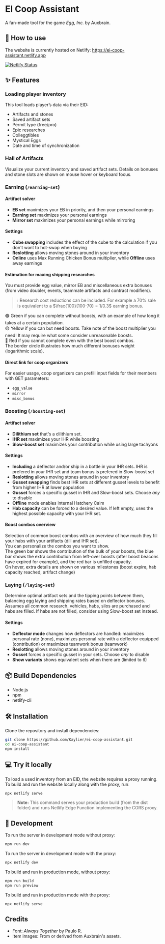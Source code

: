 # EI Coop Assistant
A fan-made tool for the game *Egg, Inc.* by Auxbrain.

## 🔗 How to use
The website is currently hosted on Netlify: <https://ei-coop-assistant.netlify.app>

[![Netlify Status](https://api.netlify.com/api/v1/badges/3761eac5-1efd-4414-8715-98e632eb3e3a/deploy-status)](https://app.netlify.com/sites/ei-coop-assistant/deploys)

## ✨ Features
### Loading player inventory
This tool loads player’s data via their EID:
- Artifacts and stones
- Saved artifact sets
- Permit type (free/pro)
- Epic researches
- Colleggtibles
- Mystical Eggs
- Date and time of synchronization

### Hall of Artifacts
Visualize your current inventory and saved artifact sets.
Details on bonuses and stone slots are shown on mouse hover or keyboard focus.

### Earning (`/earning-set`)
#### Artifact solver
- **EB set** maximizes your EB in priority, and then your personal earnings
- **Earning set** maximizes your personal earnings
- **Mirror set** maximizes your personal earnings while mirroring
#### Settings
- **Cube swapping** includes the effect of the cube to the calculation if you don't want to hot-swap when buying
- **Reslotting** allows moving stones around in your inventory
- **Online** uses Max Running Chicken Bonus multiplier, while **Offline** uses away earnings
#### Estimation for maxing shipping researches
You must provide egg value, mirror EB and miscellaneous extra bonuses (from video doubler, events, teammate artifacts and contract modifiers).
> ℹ️ Research cost reductions can be included. For example a 70% sale is equivalent to a $\frac{100}{100-70} = 1/0.3$ earning bonus.

🟢 Green if you can complete without boosts, with an example of how long it takes at a certain population.\
🟡 Yellow if you can but need boosts. Take note of the boost multiplier you need! It may require what some consider unreasonable boosts.\
🔴 Red if you cannot complete even with the best boost combos.\
The border circle illustrates how much different bonuses weight (logarithmic scale).
#### Direct link for coop organizers
For easier usage, coop organizers can prefill input fields for their members with GET parameters:
- `egg_value`
- `mirror`
- `misc_bonus`

### Boosting (`/boosting-set`)
#### Artifact solver
- **Dilithium set** that's a dilithium set.
- **IHR set** maximizes your IHR while boosting
- **Slow-boost set** maximizes your contribution while using large tachyons
#### Settings
- **Including** a deflector and/or ship in a bottle in your IHR sets. IHR is prefered in your IHR set and team bonus is prefered in Slow-boost set
- **Reslotting** allows moving stones around in your inventory
- **Gusset swapping** finds best IHR sets at different gusset levels to benefit from higher IHR at lower population
- **Gusset** forces a specific gusset in IHR and Slow-boost sets. Choose *any* to disable
- **Offline** mode enables Internal Hatchery Calm
- **Hab capacity** can be forced to a desired value. If left empty, uses the highest possible capacity with your IHR set.
#### Boost combos overview
Selection of common boost combos with an overview of how much they fill your habs with your artifacts (dili and IHR set).\
You can personalize the combos you want to show.\
The green bar shows the contribution of the bulk of your boosts, the blue bar shows the extra contribution from left-over boosts (after boost beacons have expired for example), and the red bar is unfilled capacity.\
On hover, extra details are shown on various milestones (boost expire, hab capacity reached, artifact change)

### Laying (`/laying-set`)
Determine optimal artifact sets and the tipping points between them, balancing egg laying and shipping rates based on deflector bonuses.\
Assumes all common research, vehicles, habs, silos are purchased and habs are filled.
If habs are not filled, consider using Slow-boost set instead.

#### Settings
- **Deflector mode** changes how deflectors are handled: maximizes personal rate (none), maximizes personal rate with a deflector equipped (contribution) or maximizes teamwork bonus (teamwork)
- **Reslotting** allows moving stones around in your inventory
- **Gusset** forces a specific gusset in your sets. Choose *any* to disable
- **Show variants** shows equivalent sets when there are (limited to 6)


## 📦 Build Dependencies
- Node.js
- npm
- netlify-cli

## 🛠️ Installation
Clone the repository and install dependencies:
```sh
git clone https://github.com/Kaylier/ei-coop-assistant.git
cd ei-coop-assistant
npm install
```

## 💻 Try it locally
To load a used inventory from an EID, the website requires a proxy running.
To build and run the website locally along with the proxy, run:
```sh
npx netlify serve
```
> **Note:** This command serves your production build (from the dist folder) and runs Netlify Edge Function implementing the CORS proxy.

## 🔧 Development
To run the server in development mode without proxy:
```sh
npm run dev
```

To run the server in development mode with the proxy:
```sh
npx netlify dev
```

To build and run in production mode, without proxy:
```sh
npm run build
npm run preview
```

To build and run in production mode with the proxy:
```sh
npx netlify serve
```


## Credits
- Font: *Always Together* by Paulo R.
- Item images: From or derived from Auxbrain's assets.


